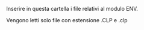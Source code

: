 Inserire in questa cartella i file relativi al modulo ENV.

Vengono letti solo file con estensione .CLP e .clp
